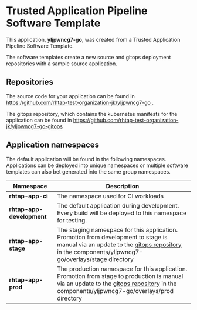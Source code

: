 # Trusted Application Pipeline Software Template

This application, **yljpwncg7-go**, was created from a Trusted Application Pipeline Software Template.

The software templates create a new source and gitops deployment repositories with a sample source application. 

## Repositories

The source code for your application can be found in [https://github.com/rhtap-test-organization-jk/yljpwncg7-go ](https://github.com/rhtap-test-organization-jk/yljpwncg7-go ).
 
The gitops repository, which contains the kubernetes manifests for the application can be found in 
[https://github.com/rhtap-test-organization-jk/yljpwncg7-go-gitops ](https://github.com/rhtap-test-organization-jk/yljpwncg7-go-gitops ) 

## Application namespaces 

The default application will be found in the following namespaces. Applications can be deployed into unique namespaces or multiple software templates can also bet generated into the same group namespaces.  

|  Namespace   |  Description   |  
| -------- | -------- |
| **rhtap-app-ci** | The namespace used for CI workloads |
| **rhtap-app-development** | The default application during development. Every build will be deployed to this namespace for testing. |
| **rhtap-app-stage** | The staging namespace for this application. Promotion from development to stage is manual via an update to the [gitops repository](https://github.com/rhtap-test-organization-jk/yljpwncg7-go-gitops ) in the components/yljpwncg7-go/overlays/stage directory |
| **rhtap-app-prod** | The production namespace for this application. Promotion from stage to production is manual via an update to the [gitops repository](https://github.com/rhtap-test-organization-jk/yljpwncg7-go-gitops ) in the components/yljpwncg7-go/overlays/prod directory |